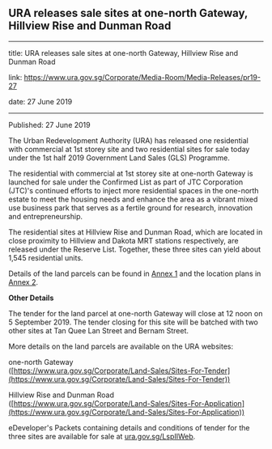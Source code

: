 ## URA releases sale sites at one-north Gateway, Hillview Rise and Dunman Road

---

title: URA releases sale sites at one-north Gateway, Hillview Rise and Dunman Road

link: https://www.ura.gov.sg/Corporate/Media-Room/Media-Releases/pr19-27

date: 27 June 2019

---

Published: 27 June 2019

The Urban Redevelopment Authority (URA) has released one residential with commercial at 1st storey site and two residential sites for sale today under the 1st half 2019 Government Land Sales (GLS) Programme.

The residential with commercial at 1st storey site at one-north Gateway is launched for sale under the Confirmed List as part of JTC Corporation (JTC)'s continued efforts to inject more residential spaces in the one-north estate to meet the housing needs and enhance the area as a vibrant mixed use business park that serves as a fertile ground for research, innovation and entrepreneurship.

The residential sites at Hillview Rise and Dunman Road, which are located in close proximity to Hillview and Dakota MRT stations respectively, are released under the Reserve List. Together, these three sites can yield about 1,545 residential units.

Details of the land parcels can be found in [Annex 1](https://www.ura.gov.sg/-/media/Corporate/Media-Room/2019/Jun/pr19-27a.pdf) and the location plans in [Annex 2](https://www.ura.gov.sg/-/media/Corporate/Media-Room/2019/Jun/pr19-27b.pdf).

**Other Details**

The tender for the land parcel at one-north Gateway will close at 12 noon on 5 September 2019. The tender closing for this site will be batched with two other sites at Tan Quee Lan Street and Bernam Street.

More details on the land parcels are available on the URA websites:

one-north Gateway  
([https://www.ura.gov.sg/Corporate/Land-Sales/Sites-For-Tender](https://www.ura.gov.sg/Corporate/Land-Sales/Sites-For-Tender))

Hillview Rise and Dunman Road  
([https://www.ura.gov.sg/Corporate/Land-Sales/Sites-For-Application](https://www.ura.gov.sg/Corporate/Land-Sales/Sites-For-Application))

eDeveloper's Packets containing details and conditions of tender for the three sites are available for sale at [ura.gov.sg/LspIIWeb](http://www.ura.gov.sg/LspIIWeb).
